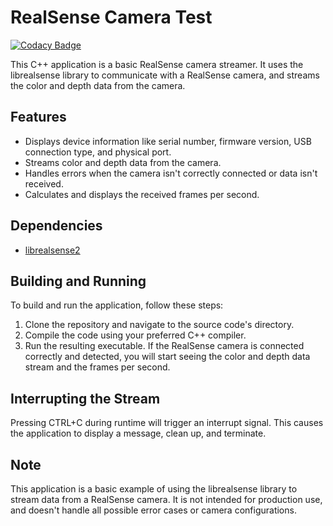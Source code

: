 # RealSense Camera Test

[![Codacy Badge](https://app.codacy.com/project/badge/Grade/4884f3b19f68456ebb3c6ce409759686)](https://app.codacy.com?utm_source=gh&utm_medium=referral&utm_content=&utm_campaign=Badge_grade)

This C++ application is a basic RealSense camera streamer. It uses the librealsense library to communicate with a
RealSense camera, and streams the color and depth data from the camera.

## Features

-  Displays device information like serial number, firmware version, USB connection type, and physical port.
-  Streams color and depth data from the camera.
-  Handles errors when the camera isn't correctly connected or data isn't received.
-  Calculates and displays the received frames per second.

## Dependencies

-  [librealsense2](https://github.com/IntelRealSense/librealsense)

## Building and Running

To build and run the application, follow these steps:

1.  Clone the repository and navigate to the source code's directory.
2.  Compile the code using your preferred C++ compiler.
3.  Run the resulting executable. If the RealSense camera is connected correctly and detected, you will start seeing the
    color and depth data stream and the frames per second.

## Interrupting the Stream

Pressing CTRL+C during runtime will trigger an interrupt signal. This causes the application to display a message, clean
up, and terminate.

## Note

This application is a basic example of using the librealsense library to stream data from a RealSense camera. It is not
intended for production use, and doesn't handle all possible error cases or camera configurations.
